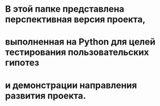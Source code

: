 # В этой папке представлена перспективная версия проекта,
# выполненная на Python для целей тестирования пользовательских гипотез
# и демонстрации направления развития проекта.
